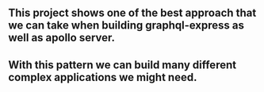 ## This project shows one of the best approach that we can take when building graphql-express as well as apollo server.

## With this pattern we can build many different complex applications we might need.
